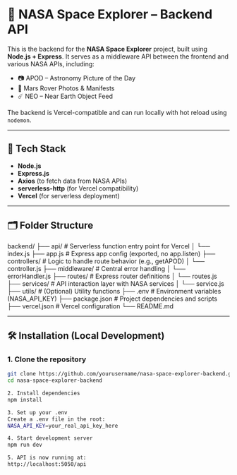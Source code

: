 # 🚀 NASA Space Explorer – Backend API

This is the backend for the **NASA Space Explorer** project, built using **Node.js + Express**. It serves as a middleware API between the frontend and various NASA APIs, including:

- 📷 APOD – Astronomy Picture of the Day
- 🚀 Mars Rover Photos & Manifests
- ☄️ NEO – Near Earth Object Feed

The backend is Vercel-compatible and can run locally with hot reload using `nodemon`.

---

## 🔧 Tech Stack

- **Node.js**
- **Express.js**
- **Axios** (to fetch data from NASA APIs)
- **serverless-http** (for Vercel compatibility)
- **Vercel** (for serverless deployment)

---

## 🗂 Folder Structure
backend/
├── api/                # Serverless function entry point for Vercel
│   └── index.js
├── app.js              # Express app config (exported, no app.listen)
├── controllers/        # Logic to handle route behavior (e.g., getAPOD)
│   └── controller.js
├── middleware/         # Central error handling
│   └── errorHandler.js
├── routes/             # Express router definitions
│   └── routes.js
├── services/           # API interaction layer with NASA services
│   └── service.js
├── utils/              # (Optional) Utility functions
├── .env                # Environment variables (NASA_API_KEY)
├── package.json        # Project dependencies and scripts
├── vercel.json         # Vercel configuration
└── README.md

---

## 🛠️ Installation (Local Development)

### 1. Clone the repository

```bash
git clone https://github.com/yourusername/nasa-space-explorer-backend.git
cd nasa-space-explorer-backend

2. Install dependencies
npm install

3. Set up your .env
Create a .env file in the root:
NASA_API_KEY=your_real_api_key_here

4. Start development server
npm run dev

5. API is now running at:
http://localhost:5050/api